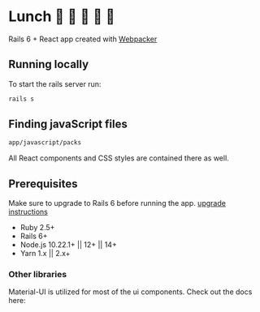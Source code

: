# Lunch 🍔 🌮 🍕 🥗 🍱

Rails 6 + React app created with [Webpacker](https://github.com/rails/webpacker)

## Running locally
To start the rails server run:
```bash
rails s
```
## Finding javaScript files
```bash
app/javascript/packs
```
All React components and CSS styles are contained there as well.

## Prerequisites
Make sure to upgrade to Rails 6 before running the app. [upgrade instructions](https://guides.rubyonrails.org/6_0_release_notes.html)
* Ruby 2.5+
* Rails 6+
* Node.js 10.22.1+ || 12+ || 14+
* Yarn 1.x || 2.x+

### Other libraries
Material-UI is utilized for most of the ui components. Check out the docs here:[](https://material-ui.com/)
